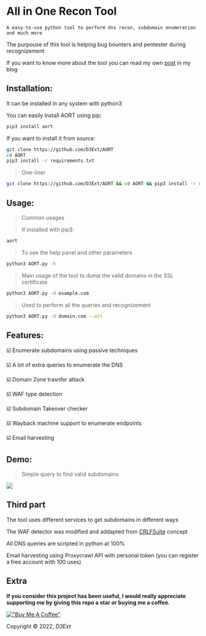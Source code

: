 # All in One Recon Tool

`A easy-to-use python tool to perform dns recon, subdomain enumeration and much more`

The purpouse of this tool is helping bug bounters and pentester during recognizement

If you want to know more about the tool you can read my own [post](https://d3ext.github.io/aort) in my blog   

## Installation:
It can be installed in any system with python3

You can easily install AORT using pip:

```sh
pip3 install aort
```

If you want to install it from source:
```sh
git clone https://github.com/D3Ext/AORT
cd AORT
pip3 install -r requirements.txt
```

> One-liner
```sh
git clone https://github.com/D3Ext/AORT && cd AORT && pip3 install -r requirements.txt && python3 AORT.py
```

## Usage:

> Common usages

> If installed with pip3:
```sh
aort
```

> To see the help panel and other parameters
```sh
python3 AORT.py -h
```

> Main usage of the tool to dump the valid domains in the SSL certificate 
```sh
python3 AORT.py -d example.com
```

> Used to perform all the queries and recognizement
```sh
python3 AORT.py -d domain.com --all
```
## Features:

:ballot_box_with_check: Enumerate subdomains using passive techniques 

:ballot_box_with_check: A lot of extra queries to enumerate the DNS

:ballot_box_with_check: Domain Zone trasnfer attack

:ballot_box_with_check: WAF type detection

:ballot_box_with_check: Subdomain Takeover checker

:ballot_box_with_check: Wayback machine support to enumerate endpoints

:ballot_box_with_check: Email harvesting

## Demo:

> Simple query to find valid subdomains
<img src="https://raw.githubusercontent.com/D3Ext/AORT/main/demo.png">

## Third part

The tool uses different services to get subdomains in different ways

The WAF detector was modified and addapted from [CRLFSuite](https://github.com/Nefcore/CRLFsuite) concept

All DNS queries are scripted in python at 100%

Email harvesting using Proxycrawl API with personal token (you can register a free account with 100 uses)

## Extra

**If you consider this project has been useful, I would really appreciate supporting me by giving this repo a star or buying me a coffee.**

[!["Buy Me A Coffee"](https://www.buymeacoffee.com/assets/img/custom_images/orange_img.png)](https://www.buymeacoffee.com/d3ext)

Copyright © 2022, *D3Ext*

